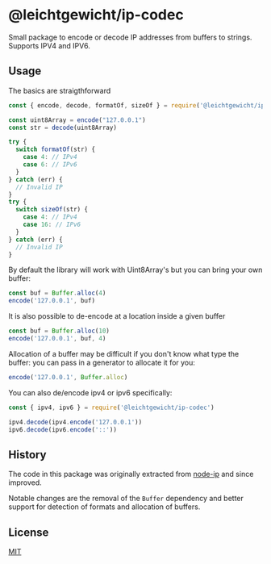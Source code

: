 # @leichtgewicht/ip-codec

Small package to encode or decode IP addresses from buffers to strings.
Supports IPV4 and IPV6.

## Usage

The basics are straigthforward

```js
const { encode, decode, formatOf, sizeOf } = require('@leichtgewicht/ip-codec')

const uint8Array = encode("127.0.0.1")
const str = decode(uint8Array)

try {
  switch formatOf(str) {
    case 4: // IPv4
    case 6: // IPv6
  }
} catch (err) {
  // Invalid IP
}
try {
  switch sizeOf(str) {
    case 4: // IPv4
    case 16: // IPv6
  }
} catch (err) {
  // Invalid IP
}
```

By default the library will work with Uint8Array's but you can bring your own buffer:

```js
const buf = Buffer.alloc(4)
encode('127.0.0.1', buf)
```

It is also possible to de-encode at a location inside a given buffer

```js
const buf = Buffer.alloc(10)
encode('127.0.0.1', buf, 4)
```

Allocation of a buffer may be difficult if you don't know what type the buffer:
you can pass in a generator to allocate it for you:

```js
encode('127.0.0.1', Buffer.alloc)
```

You can also de/encode ipv4 or ipv6 specifically:

```js
const { ipv4, ipv6 } = require('@leichtgewicht/ip-codec')

ipv4.decode(ipv4.encode('127.0.0.1'))
ipv6.decode(ipv6.encode('::'))
```

## History

The code in this package was originally extracted from [node-ip](https://github.com/indutny/node-ip) and since improved.

Notable changes are the removal of the `Buffer` dependency and better support for detection of
formats and allocation of buffers.

## License

[MIT](./LICENSE)
